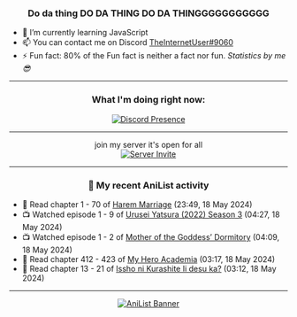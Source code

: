 <div align="center">

### Do da thing DO DA THING DO DA THINGGGGGGGGGGG
</div>

- 🌱 I’m currently learning JavaScript
- 📫 You can contact me on Discord [TheInternetUser#9060](https://discord.com/users/534117072796385300)
- ⚡ Fun fact: 80% of the Fun fact is neither a fact nor fun. _Statistics by me 😎_
<hr>

<div align="center">

### What I'm doing right now:
[![Discord Presence](https://lanyard.cnrad.dev/api/534117072796385300)](https://discord.com/users/534117072796385300)
<hr>

join my server it's open for all <br>
[![Server Invite](https://invidget.switchblade.xyz/bfYgVHxrSs)](https://discord.gg/bfYgVHxrSs)

<hr>
  
### 🌸 My recent AniList activity

</div>

<!-- ANILIST_ACTIVITY:start -->

-   📖 Read chapter 1 - 70 of [Harem Marriage](https://anilist.co/manga/86283) (23:49, 18 May 2024)
-   📺 Watched episode 1 - 9 of [Urusei Yatsura (2022) Season 3](https://anilist.co/anime/155645) (04:27, 18 May 2024)
-   📺 Watched episode 1 - 2 of [Mother of the Goddess’ Dormitory](https://anilist.co/anime/117989) (04:09, 18 May 2024)
-   📖 Read chapter 412 - 423 of [My Hero Academia](https://anilist.co/manga/85486) (03:17, 18 May 2024)
-   📖 Read chapter 13 - 21 of [Issho ni Kurashite Ii desu ka?](https://anilist.co/manga/159549) (03:12, 18 May 2024)

<!-- ANILIST_ACTIVITY:end -->
<hr>

<div align="center">

[![AniList Banner](https://img.anili.st/User/929966)](https://anilist.co/user/TheInternetUser)

<!-- ![Profile views](https://gpvc.arturio.dev/TheInternetUse7) Since 2023-01-09 -->
<br>


</div>
